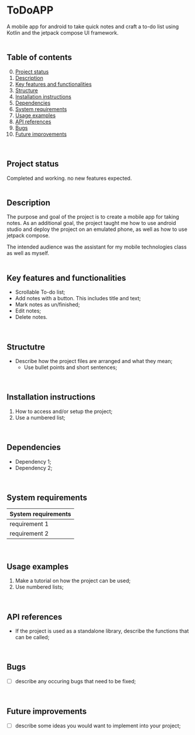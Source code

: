 # ToDoAPP
A mobile app for android to take quick notes and craft a to-do list using Kotlin and the jetpack compose UI framework.
<br/>
<br/>

## Table of contents
0. [Project status](#Project-status)
1. [Description](#Description)
3. [Key features and functionalities](#Key-features-and-functionalities)
4. [Structure](#Structure)
5. [Installation instructions](#Installation-instructions)
6. [Dependencies](#Dependencies)
7. [System requirements](#System-requirements)
8. [Usage examples](#Usage-examples)
9. [API references](#API-references)
10. [Bugs](#Bugs)
11. [Future improvements](#Futute-improvements)
<br/>

## Project status
Completed and working. no new features expected.
<br/>
<br/>

## Description
The purpose and goal of the project is to create a mobile app for taking notes.
As an additional goal, the project taught me how to use android studio and deploy the project on an emulated phone, as well as how to use jetpack compose.

The intended audience was the assistant for my mobile technologies class as well as myself.
<br/>
<br/>

## Key features and functionalities
* Scrollable To-do list;
* Add notes with a button. This includes title and text;
* Mark notes as un/finished;
* Edit notes;
* Delete notes.
<br/>

## Structutre
* Describe how the project files are arranged and what they mean;
  * Use bullet points and short sentences;
<br/>

## Installation instructions
1. How to access and/or setup the project;
2. Use a numbered list;
<br/>

## Dependencies
* Dependency 1;
* Dependency 2;
<br/>

## System requirements
| System requirements |
| ------------------- | 
| requirement 1       | 
| requirement 2       | 
<br/>

## Usage examples
1. Make a tutorial on how the project can be used;
2. Use numbered lists;
<br>

## API references
* If the project is used as a standalone library, describe the functions that can be called;
<br/>

## Bugs
- [ ] describe any occuring bugs that need to be fixed;
<br/>

## Future improvements
- [ ] describe some ideas you would want to implement into your project;
